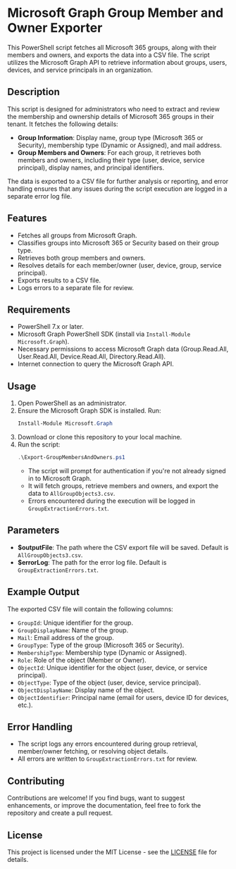 # Microsoft Graph Group Member and Owner Exporter

This PowerShell script fetches all Microsoft 365 groups, along with their members and owners, and exports the data into a CSV file. The script utilizes the Microsoft Graph API to retrieve information about groups, users, devices, and service principals in an organization.

## Description

This script is designed for administrators who need to extract and review the membership and ownership details of Microsoft 365 groups in their tenant. It fetches the following details:

- **Group Information**: Display name, group type (Microsoft 365 or Security), membership type (Dynamic or Assigned), and mail address.
- **Group Members and Owners**: For each group, it retrieves both members and owners, including their type (user, device, service principal), display names, and principal identifiers.

The data is exported to a CSV file for further analysis or reporting, and error handling ensures that any issues during the script execution are logged in a separate error log file.

## Features

- Fetches all groups from Microsoft Graph.
- Classifies groups into Microsoft 365 or Security based on their group type.
- Retrieves both group members and owners.
- Resolves details for each member/owner (user, device, group, service principal).
- Exports results to a CSV file.
- Logs errors to a separate file for review.

## Requirements

- PowerShell 7.x or later.
- Microsoft Graph PowerShell SDK (install via `Install-Module Microsoft.Graph`).
- Necessary permissions to access Microsoft Graph data (Group.Read.All, User.Read.All, Device.Read.All, Directory.Read.All).
- Internet connection to query the Microsoft Graph API.

## Usage

1. Open PowerShell as an administrator.
2. Ensure the Microsoft Graph SDK is installed. Run:
    ```powershell
    Install-Module Microsoft.Graph
    ```
3. Download or clone this repository to your local machine.
4. Run the script:
    ```powershell
    .\Export-GroupMembersAndOwners.ps1
    ```
    - The script will prompt for authentication if you're not already signed in to Microsoft Graph.
    - It will fetch groups, retrieve members and owners, and export the data to `AllGroupObjects3.csv`.
    - Errors encountered during the execution will be logged in `GroupExtractionErrors.txt`.

## Parameters

- **$outputFile**: The path where the CSV export file will be saved. Default is `AllGroupObjects3.csv`.
- **$errorLog**: The path for the error log file. Default is `GroupExtractionErrors.txt`.

## Example Output

The exported CSV file will contain the following columns:

- `GroupId`: Unique identifier for the group.
- `GroupDisplayName`: Name of the group.
- `Mail`: Email address of the group.
- `GroupType`: Type of the group (Microsoft 365 or Security).
- `MembershipType`: Membership type (Dynamic or Assigned).
- `Role`: Role of the object (Member or Owner).
- `ObjectId`: Unique identifier for the object (user, device, or service principal).
- `ObjectType`: Type of the object (user, device, service principal).
- `ObjectDisplayName`: Display name of the object.
- `ObjectIdentifier`: Principal name (email for users, device ID for devices, etc.).

## Error Handling

- The script logs any errors encountered during group retrieval, member/owner fetching, or resolving object details.
- All errors are written to `GroupExtractionErrors.txt` for review.

## Contributing

Contributions are welcome! If you find bugs, want to suggest enhancements, or improve the documentation, feel free to fork the repository and create a pull request.

## License

This project is licensed under the MIT License - see the [LICENSE](LICENSE) file for details.
